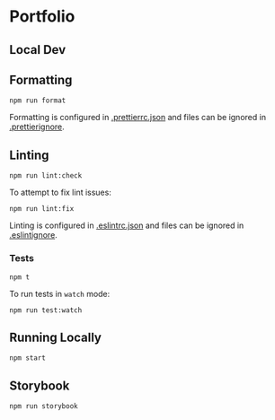 # Portfolio

## Local Dev

## Formatting

```shell
npm run format
```

Formatting is configured in [.prettierrc.json](.prettierrc.json) and files can be ignored in [.prettierignore](.prettierignore).

## Linting

```shell
npm run lint:check
```

To attempt to fix lint issues:

```shell
npm run lint:fix
```

Linting is configured in [.eslintrc.json](.eslintrc.json) and files can be ignored in [.eslintignore](.eslintignore).

### Tests

```shell
npm t
```

To run tests in `watch` mode:

```shell
npm run test:watch
```

## Running Locally

```shell
npm start
```

## Storybook

```shell
npm run storybook
```
